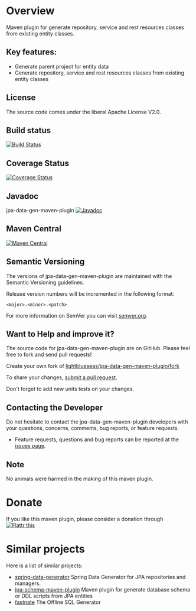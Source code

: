 # Overview

Maven plugin for generate repository, service and rest resources classes from existing entity classes.

## Key features:

 * Generate parent project for entity data
 * Generate repository, service and rest resources classes from existing entity classes 

## License

The source code comes under the liberal Apache License V2.0.

## Build status

[![Build Status](https://travis-ci.org/lightblueseas/jpa-data-gen-maven-plugin.svg?branch=master)](https://travis-ci.org/lightblueseas/jpa-data-gen-maven-plugin)

## Coverage Status
[![Coverage Status](https://coveralls.io/repos/github/lightblueseas/jpa-data-gen-maven-plugin/badge.svg?branch=develop)](https://coveralls.io/github/lightblueseas/jpa-data-gen-maven-plugin?branch=develop)

## Javadoc
jpa-data-gen-maven-plugin [![Javadoc](https://javadoc-emblem.rhcloud.com/doc/de.alpharogroup/jpa-data-gen-maven-plugin/badge.svg)](http://www.javadoc.io/doc/de.alpharogroup/jpa-data-gen-maven-plugin)

## Maven Central

[![Maven Central](https://maven-badges.herokuapp.com/maven-central/de.alpharogroup/jpa-data-gen-maven-plugin/badge.svg)](https://maven-badges.herokuapp.com/maven-central/de.alpharogroup/jpa-data-gen-maven-plugin)

## Semantic Versioning

The versions of jpa-data-gen-maven-plugin are maintained with the Semantic Versioning guidelines.

Release version numbers will be incremented in the following format:

`<major>.<minor>.<patch>`

For more information on SemVer you can visit [semver.org](http://semver.org/).

## Want to Help and improve it? ###

The source code for jpa-data-gen-maven-plugin are on GitHub. Please feel free to fork and send pull requests!

Create your own fork of [lightblueseas/jpa-data-gen-maven-plugin/fork](https://github.com/lightblueseas/jpa-data-gen-maven-plugin/fork)

To share your changes, [submit a pull request](https://github.com/lightblueseas/jpa-data-gen-maven-plugin/pull/new/develop).

Don't forget to add new units tests on your changes.

## Contacting the Developer

Do not hesitate to contact the jpa-data-gen-maven-plugin developers with your questions, concerns, comments, bug reports, or feature requests.
- Feature requests, questions and bug reports can be reported at the [issues page](https://github.com/lightblueseas/jpa-data-gen-maven-plugin/issues).

## Note

No animals were harmed in the making of this maven plugin.

# Donate

If you like this maven plugin, please consider a donation through 
<a href="http://flattr.com/thing/4152938/lightblueseasjpa-data-gen-maven-plugin-on-GitHub" target="_blank">
<img src="http://api.flattr.com/button/flattr-badge-large.png" alt="Flattr this" title="Flattr this" border="0" />
</a>

# Similar projects

Here is a list of similar projects:

 * [spring-data-generator](https://github.com/cmeza20/spring-data-generator) Spring Data Generator for JPA repositories and managers. 
 * [jpa-schema-maven-plugin](https://github.com/divinespear/jpa-schema-maven-plugin) Maven plugin for generate database schema or DDL scripts from JPA entities
 * [fastnate](https://fastnate.org/) The Offline SQL Generator
